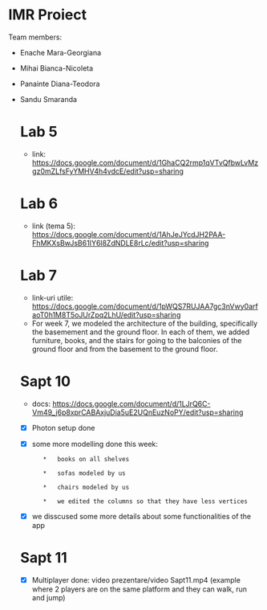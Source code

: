 # IMR Proiect

Team members: 

* Enache Mara-Georgiana<br>
* Mihai Bianca-Nicoleta<br>
* Panainte Diana-Teodora<br>
* Sandu Smaranda

  # Lab 5

  * link: https://docs.google.com/document/d/1GhaCQ2rmp1qVTvQfbwLvMzgz0mZLfsFyYMHV4h4vdcE/edit?usp=sharing
  
  # Lab 6

  * link (tema 5): https://docs.google.com/document/d/1AhJeJYcdJH2PAA-FhMKXsBwJsB61IY6l8ZdNDLE8rLc/edit?usp=sharing
 
  # Lab 7

  * link-uri utile: https://docs.google.com/document/d/1pWQS7RUJAA7gc3nVwy0arfaoT0h1M8T5oJUrZpq2LhU/edit?usp=sharing
  * For week 7, we modeled the architecture of the building, specifically the basemement and the ground floor. In each of them, we added furniture, books, and the stairs for going to the balconies of the ground floor and from the basement to the ground floor.

  # Sapt 10

  * docs: https://docs.google.com/document/d/1LJrQ6C-Vm49_j6p8xprCABAxjuDia5uE2UQnEuzNoPY/edit?usp=sharing
  - [X]  Photon setup done
  - [X]  some more modelling done this week:
  
            *   books on all shelves
         
            *   sofas modeled by us
         
            *   chairs modeled by us

            *   we edited the columns so that they have less vertices
   - [X]  we disscused some more details about some functionalities of the app
 
   # Sapt 11

  - [X]  Multiplayer done: video prezentare/video Sapt11.mp4 (example where 2 players are on the same platform and they can walk, run and jump)
